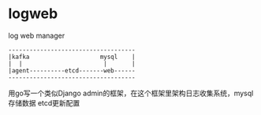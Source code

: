 # logweb
log web manager
```
------------------------------------
|kafka                    mysql    |
|  |                       |       |
|agent----------etcd-------web------
------------------------------------
```
用go写一个类似Django admin的框架，在这个框架里架构日志收集系统，mysql存储数据
etcd更新配置
